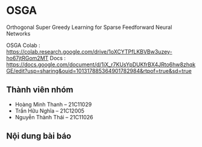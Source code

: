 # OSGA

Orthogonal Super Greedy Learning for Sparse Feedforward Neural Networks

OSGA Colab : https://colab.research.google.com/drive/1oXCYTPfLKBVBw3uzey-ho67jtRGom2MT
Docs : https://docs.google.com/document/d/1iX_r7KUsYpDUKfrBX4JRto6hw8zhqkGE/edit?usp=sharing&ouid=101317885364901782984&rtpof=true&sd=true

## Thành viên nhóm

- Hoàng Minh Thanh – 21C11029
- Trần Hữu Nghĩa – 21C12005
- Nguyễn Thành Thái – 21C11026

## Nội dung bài báo
